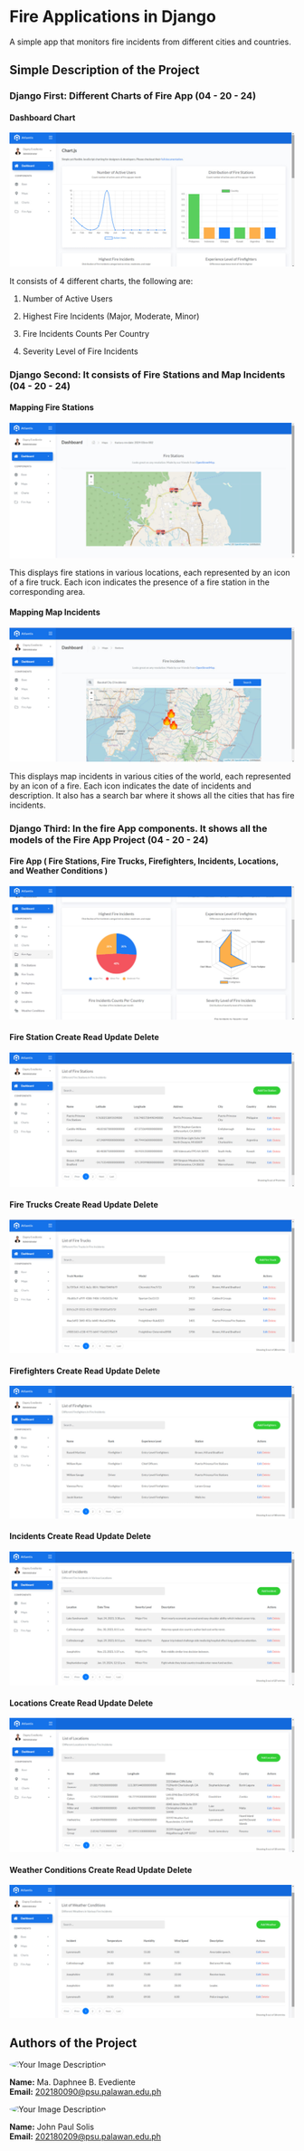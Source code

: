 # Fire Applications in Django

A simple app that monitors fire incidents from different cities and countries.

## Simple Description of the Project

### Django First: Different Charts of Fire App (04 - 20 - 24)

####  Dashboard Chart

<img src="https://github.com/itsmedapny/FireApplications/blob/1689254d9743f9f88b30a5d4935e94cea3798b22/projectsite/static/img/dashboard_read.jpg?raw=true" alt="Your Image Description">

It consists of 4 different charts, the following are:

1. Number of Active Users

2. Highest Fire Incidents (Major, Moderate, Minor)

3. Fire Incidents Counts Per Country

4. Severity Level of Fire Incidents

### Django Second: It consists of Fire Stations and Map Incidents (04 - 20 - 24)

####  Mapping Fire Stations

<img src="https://github.com/itsmedapny/FireApplications/blob/1689254d9743f9f88b30a5d4935e94cea3798b22/projectsite/static/img/fire_stationsmap_read.jpg?raw=true" alt="Your Image Description">

This displays fire stations in various locations, each represented by an icon of a fire truck. Each icon indicates the presence of a fire station in the corresponding area.

####  Mapping Map Incidents

<img src="https://raw.githubusercontent.com/itsmedapny/FireApplications/08e1ba123052d815659a7eb448d6239fbe9614b8/projectsite/static/img/fireincidentst_map.jpg" alt="Your Image Description">

This displays map incidents in various cities of the world, each represented by an icon of a fire. Each icon indicates the date of incidents and description. It also has a search bar where it shows all the cities that has fire incidents. 

### Django Third: In the fire App components. It shows all the models of the Fire App Project (04 - 20 - 24)

####  Fire App ( Fire Stations, Fire Trucks, Firefighters, Incidents, Locations, and Weather Conditions )

<img src="https://github.com/itsmedapny/FireApplications/blob/1689254d9743f9f88b30a5d4935e94cea3798b22/projectsite/static/img/dashboard_fireApp.jpg?raw=true" alt="Your Image Description">

####  Fire Station Create Read Update Delete

<img src="https://github.com/itsmedapny/FireApplications/blob/1689254d9743f9f88b30a5d4935e94cea3798b22/projectsite/static/img/firestations.jpg?raw=true" alt="Your Image Description">

####  Fire Trucks Create Read Update Delete

<img src="https://github.com/itsmedapny/FireApplications/blob/1689254d9743f9f88b30a5d4935e94cea3798b22/projectsite/static/img/firetrucks.jpg?raw=true" alt="Your Image Description">

####  Firefighters Create Read Update Delete

<img src="https://github.com/itsmedapny/FireApplications/blob/1689254d9743f9f88b30a5d4935e94cea3798b22/projectsite/static/img/firefighters.jpg?raw=true" alt="Your Image Description">

####  Incidents Create Read Update Delete

<img src="https://github.com/itsmedapny/FireApplications/blob/1689254d9743f9f88b30a5d4935e94cea3798b22/projectsite/static/img/fireincidents.jpg?raw=true" alt="Your Image Description">

####  Locations Create Read Update Delete

<img src="https://github.com/itsmedapny/FireApplications/blob/1689254d9743f9f88b30a5d4935e94cea3798b22/projectsite/static/img/locations.jpg?raw=true" alt="Your Image Description">

####  Weather Conditions Create Read Update Delete

<img src="https://github.com/itsmedapny/FireApplications/blob/1689254d9743f9f88b30a5d4935e94cea3798b22/projectsite/static/img/weatherconditions.jpg?raw=true" alt="Your Image Description">

## Authors of the Project

<img src="https://github.com/itsmedapny.png" alt="Your Image Description" style="width: 150px; border-radius: 50%;">

**Name:** Ma. Daphnee B. Evediente <br>
**Email:** 202180090@psu.palawan.edu.ph

<img src="https://github.com/Pauwiiiii.png" alt="Your Image Description" style="width: 150px; border-radius: 50%;">

**Name:** John Paul Solis <br>
**Email:** 202180209@psu.palawan.edu.ph






